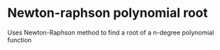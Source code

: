 # Newton-raphson polynomial root
 Uses Newton-Raphson method to find a root of a n-degree polynomial function
